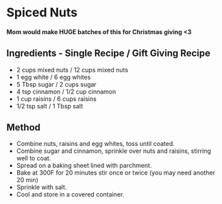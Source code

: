 # Spiced Nuts

#### Mom would make HUGE batches of this for Christmas giving <3

## Ingredients - Single Recipe / Gift Giving Recipe
- 2 cups mixed nuts / 12 cups mixed nuts
- 1 egg white / 6 egg whites
- 5 Tbsp sugar / 2 cups sugar
- 4 tsp cinnamon / 1/2 cup cinnamon
- 1 cup raisins / 6 cups raisins
- 1/2 tsp salt / 1 Tbsp salt

## Method
- Combine nuts, raisins and egg whites, toss until coated.
- Combine sugar and cinnamon, sprinkle over nuts and raisins, stirring well to coat.
- Spread on a baking sheet lined with parchment.
- Bake at 300F for 20 minutes stir once or twice (you may need another 20 min)
- Sprinkle with salt.
- Cool and store in a covered container.

